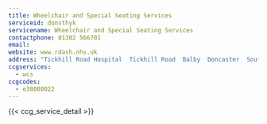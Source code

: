 ```yaml
---
title: Wheelchair and Special Seating Services
serviceid: donsthyk
servicename: Wheelchair and Special Seating Services
contactphone: 01302 566701
email:
website: www.rdash.nhs.uk
address: "Tickhill Road Hospital  Tickhill Road  Balby  Doncaster  South Yorkshire  DN4 8QN"
ccgservices:
  - wcs
ccgcodes:
  - e38000022
---
```


{{< ccg_service_detail >}}

